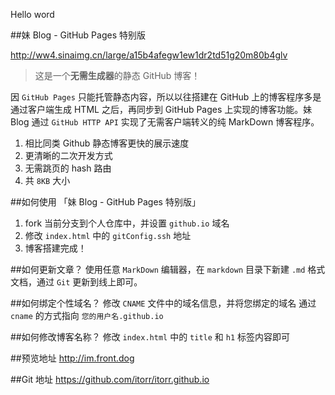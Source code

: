 Hello word

##妹 Blog - GitHub Pages 特别版

http://ww4.sinaimg.cn/large/a15b4afegw1ew1dr2td51g20m80b4glv

>这是一个**无需生成器**的静态 GitHub 博客！

因 `GitHub Pages` 只能托管静态内容，所以以往搭建在 GitHub 上的博客程序多是通过客户端生成 HTML 之后，再同步到 GitHub Pages 上实现的博客功能。妹 Blog 通过 `GitHub HTTP API` 实现了无需客户端转义的纯 MarkDown 博客程序。

1. 相比同类 Github 静态博客更快的展示速度
2. 更清晰的二次开发方式
3. 无需跳页的 hash 路由
4. 共 `8KB` 大小 


##如何使用 「妹 Blog - GitHub Pages 特别版」

1. fork 当前分支到个人仓库中，并设置  `github.io` 域名
2. 修改 `index.html` 中的 `gitConfig.ssh` 地址
3. 博客搭建完成！

##如何更新文章？
使用任意 `MarkDown` 编辑器，在 `markdown` 目录下新建 `.md` 格式文档，通过 `Git` 更新到线上即可。

##如何绑定个性域名？
修改 `CNAME` 文件中的域名信息，并将您绑定的域名 通过 `cname` 的方式指向 `您的用户名.github.io`

##如何修改博客名称？
修改 `index.html` 中的 `title` 和 `h1` 标签内容即可

##预览地址
http://im.front.dog

##Git 地址
https://github.com/itorr/itorr.github.io
